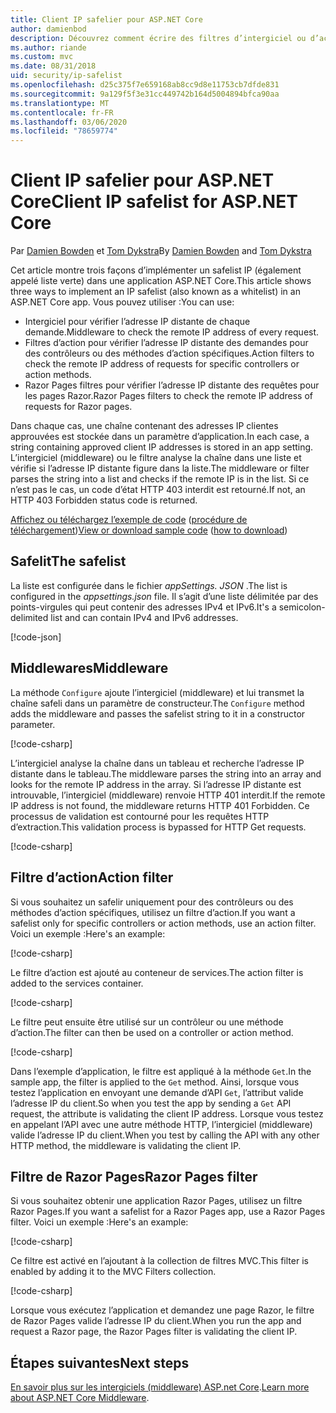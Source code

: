 ```yaml
---
title: Client IP safelier pour ASP.NET Core
author: damienbod
description: Découvrez comment écrire des filtres d’intergiciel ou d’action pour valider des adresses IP distantes par rapport à une liste d’adresses IP approuvées.
ms.author: riande
ms.custom: mvc
ms.date: 08/31/2018
uid: security/ip-safelist
ms.openlocfilehash: d25c375f7e659168ab8cc9d8e11753cb7dfde831
ms.sourcegitcommit: 9a129f5f3e31cc449742b164d5004894bfca90aa
ms.translationtype: MT
ms.contentlocale: fr-FR
ms.lasthandoff: 03/06/2020
ms.locfileid: "78659774"
---
```

# <a name="client-ip-safelist-for-aspnet-core"></a><span data-ttu-id="fb783-103">Client IP safelier pour ASP.NET Core</span><span class="sxs-lookup"><span data-stu-id="fb783-103">Client IP safelist for ASP.NET Core</span></span>

<span data-ttu-id="fb783-104">Par [Damien Bowden](https://twitter.com/damien_bod) et [Tom Dykstra](https://github.com/tdykstra)</span><span class="sxs-lookup"><span data-stu-id="fb783-104">By [Damien Bowden](https://twitter.com/damien_bod) and [Tom Dykstra](https://github.com/tdykstra)</span></span>
 
<span data-ttu-id="fb783-105">Cet article montre trois façons d’implémenter un safelist IP (également appelé liste verte) dans une application ASP.NET Core.</span><span class="sxs-lookup"><span data-stu-id="fb783-105">This article shows three ways to implement an IP safelist (also known as a whitelist) in an ASP.NET Core app.</span></span> <span data-ttu-id="fb783-106">Vous pouvez utiliser :</span><span class="sxs-lookup"><span data-stu-id="fb783-106">You can use:</span></span>

* <span data-ttu-id="fb783-107">Intergiciel pour vérifier l’adresse IP distante de chaque demande.</span><span class="sxs-lookup"><span data-stu-id="fb783-107">Middleware to check the remote IP address of every request.</span></span>
* <span data-ttu-id="fb783-108">Filtres d’action pour vérifier l’adresse IP distante des demandes pour des contrôleurs ou des méthodes d’action spécifiques.</span><span class="sxs-lookup"><span data-stu-id="fb783-108">Action filters to check the remote IP address of requests for specific controllers or action methods.</span></span>
* <span data-ttu-id="fb783-109">Razor Pages filtres pour vérifier l’adresse IP distante des requêtes pour les pages Razor.</span><span class="sxs-lookup"><span data-stu-id="fb783-109">Razor Pages filters to check the remote IP address of requests for Razor pages.</span></span>

<span data-ttu-id="fb783-110">Dans chaque cas, une chaîne contenant des adresses IP clientes approuvées est stockée dans un paramètre d’application.</span><span class="sxs-lookup"><span data-stu-id="fb783-110">In each case, a string containing approved client IP addresses is stored in an app setting.</span></span> <span data-ttu-id="fb783-111">L’intergiciel (middleware) ou le filtre analyse la chaîne dans une liste et vérifie si l’adresse IP distante figure dans la liste.</span><span class="sxs-lookup"><span data-stu-id="fb783-111">The middleware or filter parses the string into a list and checks if the remote IP is in the list.</span></span> <span data-ttu-id="fb783-112">Si ce n’est pas le cas, un code d’état HTTP 403 interdit est retourné.</span><span class="sxs-lookup"><span data-stu-id="fb783-112">If not, an HTTP 403 Forbidden status code is returned.</span></span>

<span data-ttu-id="fb783-113">[Affichez ou téléchargez l’exemple de code](https://github.com/dotnet/AspNetCore.Docs/tree/master/aspnetcore/security/ip-safelist/samples/2.x/ClientIpAspNetCore) ([procédure de téléchargement](xref:index#how-to-download-a-sample))</span><span class="sxs-lookup"><span data-stu-id="fb783-113">[View or download sample code](https://github.com/dotnet/AspNetCore.Docs/tree/master/aspnetcore/security/ip-safelist/samples/2.x/ClientIpAspNetCore) ([how to download](xref:index#how-to-download-a-sample))</span></span>

## <a name="the-safelist"></a><span data-ttu-id="fb783-114">Safelit</span><span class="sxs-lookup"><span data-stu-id="fb783-114">The safelist</span></span>

<span data-ttu-id="fb783-115">La liste est configurée dans le fichier *appSettings. JSON* .</span><span class="sxs-lookup"><span data-stu-id="fb783-115">The list is configured in the *appsettings.json* file.</span></span> <span data-ttu-id="fb783-116">Il s’agit d’une liste délimitée par des points-virgules qui peut contenir des adresses IPv4 et IPv6.</span><span class="sxs-lookup"><span data-stu-id="fb783-116">It's a semicolon-delimited list and can contain IPv4 and IPv6 addresses.</span></span>

[!code-json[](ip-safelist/samples/2.x/ClientIpAspNetCore/appsettings.json?highlight=2)]

## <a name="middleware"></a><span data-ttu-id="fb783-117">Middlewares</span><span class="sxs-lookup"><span data-stu-id="fb783-117">Middleware</span></span>

<span data-ttu-id="fb783-118">La méthode `Configure` ajoute l’intergiciel (middleware) et lui transmet la chaîne safeli dans un paramètre de constructeur.</span><span class="sxs-lookup"><span data-stu-id="fb783-118">The `Configure` method adds the middleware and passes the safelist string to it in a constructor parameter.</span></span>

[!code-csharp[](ip-safelist/samples/2.x/ClientIpAspNetCore/Startup.cs?name=snippet_Configure&highlight=10)]

<span data-ttu-id="fb783-119">L’intergiciel analyse la chaîne dans un tableau et recherche l’adresse IP distante dans le tableau.</span><span class="sxs-lookup"><span data-stu-id="fb783-119">The middleware parses the string into an array and looks for the remote IP address in the array.</span></span> <span data-ttu-id="fb783-120">Si l’adresse IP distante est introuvable, l’intergiciel (middleware) renvoie HTTP 401 interdit.</span><span class="sxs-lookup"><span data-stu-id="fb783-120">If the remote IP address is not found, the middleware returns HTTP 401 Forbidden.</span></span> <span data-ttu-id="fb783-121">Ce processus de validation est contourné pour les requêtes HTTP d’extraction.</span><span class="sxs-lookup"><span data-stu-id="fb783-121">This validation process is bypassed for HTTP Get requests.</span></span>

[!code-csharp[](ip-safelist/samples/2.x/ClientIpAspNetCore/AdminSafeListMiddleware.cs?name=snippet_ClassOnly)]

## <a name="action-filter"></a><span data-ttu-id="fb783-122">Filtre d’action</span><span class="sxs-lookup"><span data-stu-id="fb783-122">Action filter</span></span>

<span data-ttu-id="fb783-123">Si vous souhaitez un safelir uniquement pour des contrôleurs ou des méthodes d’action spécifiques, utilisez un filtre d’action.</span><span class="sxs-lookup"><span data-stu-id="fb783-123">If you want a safelist only for specific controllers or action methods, use an action filter.</span></span> <span data-ttu-id="fb783-124">Voici un exemple :</span><span class="sxs-lookup"><span data-stu-id="fb783-124">Here's an example:</span></span> 

[!code-csharp[](ip-safelist/samples/2.x/ClientIpAspNetCore/Filters/ClientIpCheckFilter.cs)]

<span data-ttu-id="fb783-125">Le filtre d’action est ajouté au conteneur de services.</span><span class="sxs-lookup"><span data-stu-id="fb783-125">The action filter is added to the services container.</span></span>

[!code-csharp[](ip-safelist/samples/2.x/ClientIpAspNetCore/Startup.cs?name=snippet_ConfigureServices&highlight=3)]

<span data-ttu-id="fb783-126">Le filtre peut ensuite être utilisé sur un contrôleur ou une méthode d’action.</span><span class="sxs-lookup"><span data-stu-id="fb783-126">The filter can then be used on a controller or action method.</span></span>

[!code-csharp[](ip-safelist/samples/2.x/ClientIpAspNetCore/Controllers/ValuesController.cs?name=snippet_Filter&highlight=1)]

<span data-ttu-id="fb783-127">Dans l’exemple d’application, le filtre est appliqué à la méthode `Get`.</span><span class="sxs-lookup"><span data-stu-id="fb783-127">In the sample app, the filter is applied to the `Get` method.</span></span> <span data-ttu-id="fb783-128">Ainsi, lorsque vous testez l’application en envoyant une demande d’API `Get`, l’attribut valide l’adresse IP du client.</span><span class="sxs-lookup"><span data-stu-id="fb783-128">So when you test the app by sending a `Get` API request, the attribute is validating the client IP address.</span></span> <span data-ttu-id="fb783-129">Lorsque vous testez en appelant l’API avec une autre méthode HTTP, l’intergiciel (middleware) valide l’adresse IP du client.</span><span class="sxs-lookup"><span data-stu-id="fb783-129">When you test by calling the API with any other HTTP method, the middleware is validating the client IP.</span></span>

## <a name="razor-pages-filter"></a><span data-ttu-id="fb783-130">Filtre de Razor Pages</span><span class="sxs-lookup"><span data-stu-id="fb783-130">Razor Pages filter</span></span> 

<span data-ttu-id="fb783-131">Si vous souhaitez obtenir une application Razor Pages, utilisez un filtre Razor Pages.</span><span class="sxs-lookup"><span data-stu-id="fb783-131">If you want a safelist for a Razor Pages app, use a Razor Pages filter.</span></span> <span data-ttu-id="fb783-132">Voici un exemple :</span><span class="sxs-lookup"><span data-stu-id="fb783-132">Here's an example:</span></span> 

[!code-csharp[](ip-safelist/samples/2.x/ClientIpAspNetCore/Filters/ClientIpCheckPageFilter.cs)]

<span data-ttu-id="fb783-133">Ce filtre est activé en l’ajoutant à la collection de filtres MVC.</span><span class="sxs-lookup"><span data-stu-id="fb783-133">This filter is enabled by adding it to the MVC Filters collection.</span></span>

[!code-csharp[](ip-safelist/samples/2.x/ClientIpAspNetCore/Startup.cs?name=snippet_ConfigureServices&highlight=7-9)]

<span data-ttu-id="fb783-134">Lorsque vous exécutez l’application et demandez une page Razor, le filtre de Razor Pages valide l’adresse IP du client.</span><span class="sxs-lookup"><span data-stu-id="fb783-134">When you run the app and request a Razor page, the Razor Pages filter is validating the client IP.</span></span>

## <a name="next-steps"></a><span data-ttu-id="fb783-135">Étapes suivantes</span><span class="sxs-lookup"><span data-stu-id="fb783-135">Next steps</span></span>

<span data-ttu-id="fb783-136">[En savoir plus sur les intergiciels (middleware) ASP.net Core](xref:fundamentals/middleware/index).</span><span class="sxs-lookup"><span data-stu-id="fb783-136">[Learn more about ASP.NET Core Middleware](xref:fundamentals/middleware/index).</span></span>
